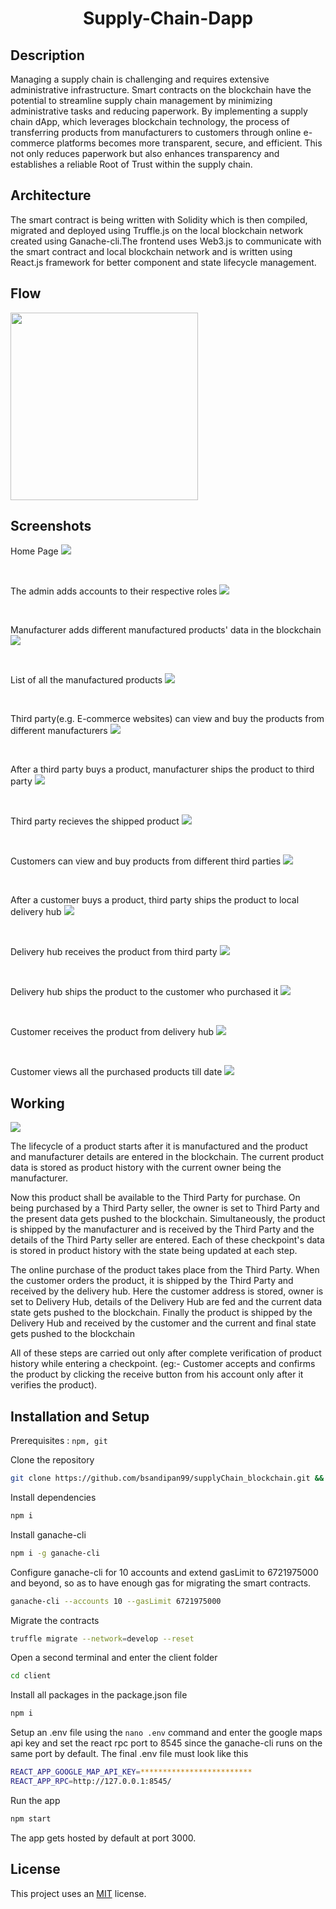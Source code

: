 <h1 align="center">  Supply-Chain-Dapp
</h1>

## Description
Managing a supply chain is challenging and requires extensive administrative infrastructure. Smart contracts on the blockchain have the potential to streamline supply chain management by minimizing administrative tasks and reducing paperwork.
By implementing a supply chain dApp, which leverages blockchain technology, the process of transferring products from manufacturers to customers through online e-commerce platforms becomes more transparent, secure, and efficient. This not only reduces paperwork but also enhances transparency and establishes a reliable Root of Trust within the supply chain.

## Architecture
The smart contract is being written with Solidity which is then compiled, migrated and deployed using Truffle.js on the local blockchain network created using Ganache-cli.The frontend uses Web3.js to communicate with the smart contract and local blockchain network and is written using React.js framework for better component and state lifecycle management.

## Flow
<p align="centre">  
    <img src="https://github.com/bsandipan99/supplyChain_blockchain/blob/main/images/flow.png" width="300">  
</p>

## Screenshots
<p align="centre">
	Home Page  
    <img src="https://github.com/bsandipan99/supplyChain_blockchain/blob/main/images/Homepage.png">  
</p>
<br />

<p align="centre">
	The admin adds accounts to their respective roles  
    <img src="https://github.com/bsandipan99/supplyChain_blockchain/blob/main/images/AddingRoles.png">  
</p>
<br />

<p align="centre">  
	Manufacturer adds different manufactured products' data in the blockchain
    <img src="https://github.com/bsandipan99/supplyChain_blockchain/blob/main/images/AddingProduct.png">  
</p>
<br />

<p align="centre">  
	List of all the manufactured products
    <img src="https://github.com/bsandipan99/supplyChain_blockchain/blob/main/images/ManufacturedProducts.png">  
</p>
<br />

<p align="centre">  
    Third party(e.g. E-commerce websites) can view and buy the products from different manufacturers
    <img src="https://github.com/bsandipan99/supplyChain_blockchain/blob/main/images/ThirdPartyViewProducts.png">  
</p>
<br />

<p align="centre">
	After a third party buys a product, manufacturer ships the product to third party  
    <img src="https://github.com/bsandipan99/supplyChain_blockchain/blob/main/images/Manufacturer_ShipProducts.png">  
</p>
<br />

<p align="centre">  
	Third party recieves the shipped product
    <img src="https://github.com/bsandipan99/supplyChain_blockchain/blob/main/images/ThirdParty_receive.png">  
</p>
<br />

<p align="centre">  
    Customers can view and buy products from different third parties  
    <img src="https://github.com/bsandipan99/supplyChain_blockchain/blob/main/images/Customer_Purchase.png">
</p>
<br />

<p align="centre">  
	After a customer buys a product, third party ships the product to local delivery hub
    <img src="https://github.com/bsandipan99/supplyChain_blockchain/blob/main/images/ThirdParty_Ship.png">  
</p>
<br />

<p align="centre">  
	Delivery hub receives the product from third party
    <img src="https://github.com/bsandipan99/supplyChain_blockchain/blob/main/images/delivery_receive.png">  
</p>
<br />

<p align="centre">
	Delivery hub ships the product to the customer who purchased it  
    <img src="https://github.com/bsandipan99/supplyChain_blockchain/blob/main/images/delivery_ship.png">  
</p>
<br />

<p align="centre">
	Customer receives the product from delivery hub  
    <img src="https://github.com/bsandipan99/supplyChain_blockchain/blob/main/images/customer_receive.png">  
</p>
<br />

<p align="centre"> 
	Customer views all the purchased products till date 
    <img src="https://github.com/bsandipan99/supplyChain_blockchain/blob/main/images/customer_Allproducts.png">  
</p>



## Working
<img src="https://github.com/bsandipan99/supplyChain_blockchain/blob/main/images/Working.png" />

<p>
  The lifecycle of a product starts after it is manufactured and the product and manufacturer details are entered in the blockchain. The current product data is stored as product history with the current owner being the manufacturer.
</p>
<p>
  Now this product shall be available to the Third Party for purchase. On being purchased by a Third Party seller, the owner is set to Third Party and the present data gets pushed to the blockchain. Simultaneously, the product is shipped by the manufacturer and is received by the Third Party and the details of the Third Party seller are entered. Each of these checkpoint's data is stored in product history with the state being updated at each step. 
</p>
<p>
  The online purchase of the product takes place from the Third Party. When the customer orders the product, it is shipped by the Third Party and received by the delivery hub. Here the customer address is stored, owner is set to Delivery Hub, details of the Delivery Hub are fed and the current data state gets pushed to the blockchain. Finally the product is shipped by the Delivery Hub  and received by the customer and the current and final state gets pushed to the blockchain
</p>
<p>
  All of these steps are carried out only after complete verification of product history while entering a checkpoint. (eg:- Customer accepts and confirms the product by clicking the receive button from his account only after it verifies the product). 
</p>

## Installation and Setup
Prerequisites : `npm, git`

Clone the repository 
```Bash
git clone https://github.com/bsandipan99/supplyChain_blockchain.git && cd supplyChain_blockchain
```
Install dependencies
```Bash
npm i
```
Install ganache-cli
```Bash
npm i -g ganache-cli
```
Configure ganache-cli for 10 accounts and extend gasLimit to 6721975000 and beyond, so as to have enough gas for migrating the smart contracts.
```Bash
ganache-cli --accounts 10 --gasLimit 6721975000
```
Migrate the contracts
```Bash
truffle migrate --network=develop --reset
```
Open a second terminal and enter the client folder
```Bash
cd client
```
Install all packages in the package.json file
```Bash
npm i
```
Setup an .env file using the `nano .env` command and enter the google maps api key and set the react rpc port to 8545 since the ganache-cli runs on the same port by default.
The final .env file must look like this
```Bash
REACT_APP_GOOGLE_MAP_API_KEY=*************************
REACT_APP_RPC=http://127.0.0.1:8545/

```
Run the app
```Bash
npm start
```
The app gets hosted by default at port 3000.

## License
This project uses an [MIT](https://opensource.org/licenses/MIT) license.
